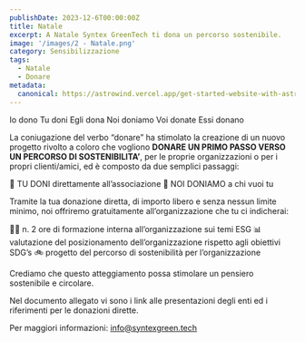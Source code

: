 ```yaml
---
publishDate: 2023-12-6T00:00:00Z
title: Natale
excerpt: A Natale Syntex GreenTech ti dona un percorso sostenibile.
image: '/images/2 - Natale.png'
category: Sensibilizzazione
tags:
  - Natale
  - Donare
metadata:
  canonical: https://astrowind.vercel.app/get-started-website-with-astro-tailwind-css
---
```


Io dono
Tu doni
Egli dona
Noi doniamo
Voi donate
Essi donano

La coniugazione del verbo “donare” ha stimolato la creazione di un nuovo progetto rivolto a coloro che vogliono **DONARE UN PRIMO PASSO VERSO UN PERCORSO DI SOSTENIBILITA’**, per le proprie organizzazioni o per i propri clienti/amici, ed è composto da due semplici passaggi:

🎁 TU DONI direttamente all’associazione
🎄 NOI DONIAMO a chi vuoi tu

Tramite la tua donazione diretta, di importo libero e senza nessun limite minimo, noi offriremo gratuitamente all’organizzazione che tu ci indicherai:

👨‍🏫 n. 2 ore di formazione interna all’organizzazione sui temi ESG
📊 valutazione del posizionamento dell’organizzazione rispetto agli obiettivi SDG’s
🚲 progetto del percorso di sostenibilità per l’organizzazione

Crediamo che questo atteggiamento possa stimolare un pensiero sostenibile e circolare.

Nel documento allegato vi sono i link alle presentazioni degli enti ed i riferimenti per le donazioni dirette.

Per maggiori informazioni: info@syntexgreen.tech
